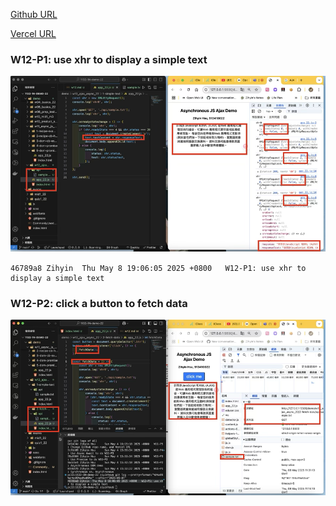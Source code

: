 [Github URL](https://github.com/zihyinhsu/1132-1N-demo-zihyin-22)

[Vercel URL](https://1132-1-n-demo-zihyin-22.vercel.app/)

### W12-P1: use xhr to display a simple text
 
![](img/p1-1.png)

```
46789a8 Zihyin  Thu May 8 19:06:05 2025 +0800   W12-P1: use xhr to display a simple text
```

### W12-P2: click a button to fetch data

![](img/p2-1.png)
 
```

```


